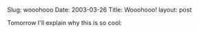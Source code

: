Slug: wooohooo
Date: 2003-03-26
Title: Wooohooo!
layout: post

Tomorrow I&#39;ll explain why this is so cool:


